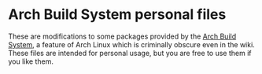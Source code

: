 # Arch Build System personal files
These are modifications to some packages provided by the [Arch Build System](https://wiki.archlinux.org/index.php/Arch_Build_System), a feature of Arch Linux which is criminally obscure even in the wiki. These files are intended for personal usage, but you are free to use them if you like them.
